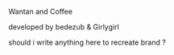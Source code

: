 Wantan and Coffee

developed by bedezub & Girlygirl 

should i write anything here to recreate brand ? 
